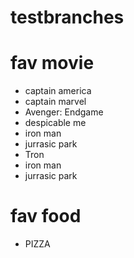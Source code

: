 # testbranches

# fav movie
- captain america 
- captain marvel
- Avenger: Endgame
- despicable me
- iron man 
- jurrasic park
- Tron
- iron man 
- jurrasic park

# fav food 
- PIZZA
